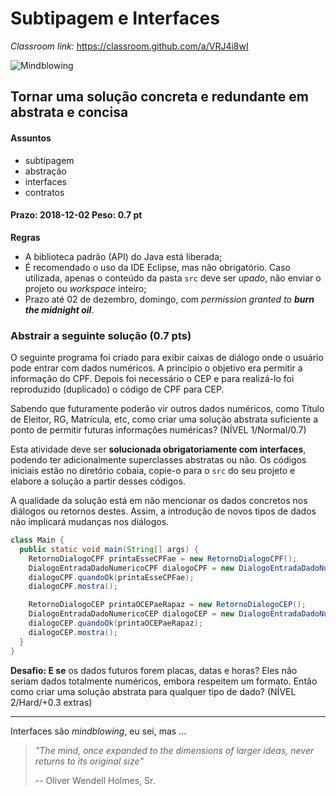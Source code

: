 # Subtipagem e Interfaces

_Classroom link:_ <https://classroom.github.com/a/VRJ4i8wI>

![Mindblowing](http://pa1.narvii.com/6570/6a8a49cf81150727244ffc9cdd1110f24ac535d2_00.gif)

## Tornar uma solução concreta e redundante em abstrata e concisa

#### Assuntos

- subtipagem
- abstração
- interfaces
- contratos

#### Prazo: 2018-12-02 Peso: 0.7 pt

**Regras**

* A biblioteca padrão (API) do Java está liberada;
* É recomendado o uso da IDE Eclipse, mas não obrigatório. Caso utilizada, apenas o conteúdo da pasta `src` deve ser _upado_, não enviar o projeto ou _workspace_ inteiro;
* Prazo até 02 de dezembro, domingo, com _permission granted to **burn the midnight oil**_.

### Abstrair a seguinte solução (0.7 pts)

O seguinte programa foi criado para exibir caixas de diálogo onde o usuário pode entrar com dados numéricos. A princípio o objetivo era permitir a informação do CPF. Depois foi necessário o CEP e para realizá-lo foi reproduzido (duplicado) o código de CPF para CEP.

Sabendo que futuramente poderão vir outros dados numéricos, como Título de Eleitor, RG, Matrícula, etc, como criar uma solução abstrata suficiente a ponto de permitir futuras informações numéricas? (NÍVEL 1/Normal/0.7)

Esta atividade deve ser **solucionada obrigatoriamente com interfaces**, podendo ter adicionalmente superclasses abstratas ou não. Os códigos iniciais estão no diretório cobaia, copie-o para o `src` do seu projeto e elabore a solução a partir desses códigos.

A qualidade da solução está em não mencionar os dados concretos nos diálogos ou retornos destes. Assim, a introdução de novos tipos de dados não implicará mudanças nos diálogos.

```java
class Main {
  public static void main(String[] args) {
    RetornoDialogoCPF printaEsseCPFae = new RetornoDialogoCPF();
    DialogoEntradaDadoNumericoCPF dialogoCPF = new DialogoEntradaDadoNumericoCPF();
    dialogoCPF.quandoOk(printaEsseCPFae);
    dialogoCPF.mostra();

    RetornoDialogoCEP printaOCEPaeRapaz = new RetornoDialogoCEP();
    DialogoEntradaDadoNumericoCEP dialogoCEP = new DialogoEntradaDadoNumericoCEP();
    dialogoCEP.quandoOk(printaOCEPaeRapaz);
    dialogoCEP.mostra();
  }
}
```

**Desafio: E se** os dados futuros forem placas, datas e horas? Eles não seriam dados totalmente numéricos, embora respeitem um formato. Então como criar uma solução abstrata para qualquer tipo de dado? (NÍVEL 2/Hard/+0.3 extras)

* * *

Interfaces são _mindblowing_, eu sei, mas ...

> _"The mind, once expanded to the
> dimensions of larger ideas,
> never returns to its original size"_
>
> -- Oliver Wendell Holmes, Sr.
